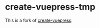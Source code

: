 # create-vuepress-tmp

This is a fork of [create-vuepress](https://github.com/vuepressjs/create-vuepress).

